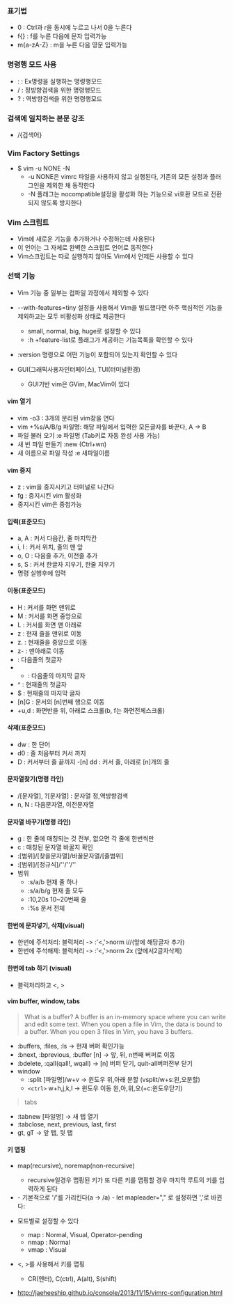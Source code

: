 ### 표기법
- <C-r>0	: Ctrl과 r을 동시에 누르고 나서 0을 누른다
- f{}		: f를 누른 다음에 문자 입력가능
- m{a-zA-Z}	: m을 누른 다음 영문 입력가능

### 명령행 모드 사용
- : 	: Ex명령을 실행하는 명령행모드
- /		: 정방향검색을 위한 명령행모드
- ?		: 역방향검색을 위한 명령행모드

### 검색에 일치하는 본문 강조
- /{검색어}<CR>

### Vim Factory Settings
- $ vim -u NONE -N
	- -u NONE은 vimrc 파일을 사용하지 않고 실행된다, 기존의 모든 설정과 플러그인을 제외한 채 동작한다
	- -N 플래그는 nocompatible설정을 활성화 하는 기능으로 vi호환 모드로 전환되지 않도록 방지한다

### Vim 스크립트
- Vim에 새로운 기능을 추가하거나 수정하는데 사용된다
- 이 언어는 그 자체로 완벽한 스크립트 언어로 동작한다
- Vim스크립트는 따로 실행하지 않아도 Vim에서 언제든 사용할 수 있다

### 선택 기능
- Vim 기능 중 일부는 컴파일 과정에서 제외할 수 있다
- --with-features=tiny 설정을 사용해서 Vim을 빌드했다면 아주 핵심적인 기능을 제외하고는 모두 비활성화 상태로 제공한다
	- small, normal, big, huge로 설정할 수 있다
	- :h +feature-list로 플래그가 제공하는 기능목록을 확인할 수 있다

- :version 명령으로 어떤 기능이 포함되어 있는지 확인할 수 있다

- GUI(그래픽사용자인터페이스), TUI(터미널환경)
	- GUI기반 vim은 GVim, MacVim이 있다




#### vim 열기
- vim -o3 : 3개의 분리된 vim창을 연다
- vim +%s/A/B/g 파일명: 해당 파일에서 입력한 모든글자를 바꾼다, A -> B
- 파일 불러 오기           :e 파일명        (Tab키로 자동 완성 사용 가능)
- 새 빈 파일 만들기        :new             (Ctrl+wn)
- 새 이름으로 파일 작성    :e 새파일이름


#### vim 중지
- <ctrl>z : vim을 중지시키고 터미널로 나간다
- fg : 중지시킨 vim 활성화
- 중지시킨 vim은 중첩가능 




#### 입력(표준모드)
- a, A : 커서 다음칸, 줄 마지막칸
- i, I : 커서 위치, 줄의 맨 앞
- o, O : 다음줄 추가, 이전줄 추가
- s, S : 커서 한글자 지우기, 한줄 지우기
- 명령 실행후에 입력

#### 이동(표준모드)
- H : 커서를 화면 맨위로
- M : 커서를 화면 중앙으로 
- L : 커서를 화면 맨 아래로
- z<enter> : 현재 줄을 맨위로 이동
- z. : 현재줄을 중앙으로 이동
- z- : 맨아래로 이동
- <enter> : 다음줄의 첫글자
- - : 다음줄의 마지막 글자
- ^ : 현재줄의 첫글자
- $ : 현재줄의 마지막 글자
- [n]G : 문서의 [n]번째 행으로 이동
- <ctrl>+u,d : 화면반을 위, 아래로 스크롤(b, f는 화면전체스크롤)
    
#### 삭제(표준모드)
- dw : 한 단어
- d0 : 줄 처음부터 커서 까지
- D : 커서부터 줄 끝까지
-[n] dd : 커서 줄, 아래로 [n]개의 줄 

#### 문자열찾기(명령 라인)
- /[문자열], ?[문자열] : 문자열 정,역방향검색
- n, N : 다음문자열, 이전문자열

#### 문자열 바꾸기(명령 라인)
- g : 한 줄에 매칭되는 것 전부, 없으면 각 줄에 한번씩만
- c : 매칭된 문자열 바꿀지 확인
- :[범위]/[찾을문자열]/바꿀문자열/[줄범위]
- :[범위]/[정규식]/''/''/''
- 범위
	- :s/a/b  현재 줄 하나
	- :s/a/b/g  현재 줄 모두
	- :10,20s  10~20번째 줄
	- :%s 	문서 전체

#### 한번에 문자넣기, 삭제(visual)
- 한번에 주석처리: 블럭처리 -> :'<,'>norm i//(앞에 해당글자 추가)
- 한번에 주석해제: 블럭처리 -> :'<,'>norm 2x (앞에서2글자삭제)

#### 한번에 tab 하기 (visual)
- 블럭처리하고 <, >  
 
#### vim buffer, window, tabs
> What is a buffer?
A buffer is an in-memory space where you can write and edit some text. When you open a file in Vim, the data is bound to a buffer. When you open 3 files in Vim, you have 3 buffers.
- :buffers, :files, :ls 		-> 현재 버퍼 확인가능
- :bnext, :bprevious, :buffer [n] 	-> 앞, 뒤, n번째 버퍼로 이동
- :bdelete, :qall(qall!, wqall) 	->  [n] 버퍼 닫기, quit-all버퍼전부 닫기
- window 
	- :split [파일명]/<ctrl>w+v  	-> 윈도우 위,아래 분할 (vsplit/<ctrl>w+s:왼,오분할)
	- ```<ctrl>``` w+h,j,k,l 		-> 윈도우 이동 왼,아,위,오(+c:윈도우닫기)

> tabs
- :tabnew [파일명] 		-> 새 탭 열기
- :tabclose, next, previous, last, first
- gt, gT 			-> 앞 탭, 뒷 탭


#### 키 맵핑
- map(recursive), noremap(non-recursive)
	- recursive일경우 맵핑된 키가 또 다른 키를 맵핑할 경우 마지막 루트의 키를 입력하게 된다

- <leader>
	- 기본적으로 '/'를 가리킨다(<leader>a -> /a)
	- let mapleader="," 로 설정하면 ','로 바뀐다: 

- 모드별로 설정할 수 있다
	- map : Normal, Visual, Operator-pending 
	- nmap : Normal
	- vmap : Visual

- <, >를 사용해서 키를 맵핑
	- CR(엔터), C(ctrl), A(alt), S(shift) 

- http://jaeheeship.github.io/console/2013/11/15/vimrc-configuration.html
